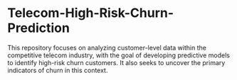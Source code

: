 # Telecom-High-Risk-Churn-Prediction
This repository focuses on analyzing customer-level data within the competitive telecom industry, with the goal of developing predictive models to identify high-risk churn customers. It also seeks to uncover the primary indicators of churn in this context.
